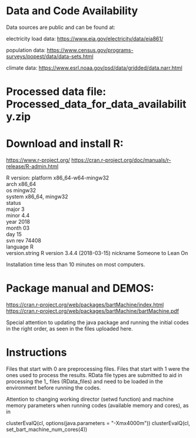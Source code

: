 # Data and Code Availability 

Data sources are public and can be found at:

electricity load data:
https://www.eia.gov/electricity/data/eia861/

population data:
https://www.census.gov/programs-surveys/popest/data/data-sets.html

climate data:
https://www.esrl.noaa.gov/psd/data/gridded/data.narr.html


# Processed data file: Processed_data_for_data_availability.zip    

# Download and install R:
https://www.r-project.org/
https://cran.r-project.org/doc/manuals/r-release/R-admin.html

R version:
platform       x86_64-w64-mingw32          
arch           x86_64                      
os             mingw32                     
system         x86_64, mingw32             
status                                     
major          3                           
minor          4.4                         
year           2018                        
month          03                          
day            15                          
svn rev        74408                       
language       R                           
version.string R version 3.4.4 (2018-03-15)
nickname       Someone to Lean On  

Installation time less than 10 minutes on most computers.


# Package manual and DEMOS:
https://cran.r-project.org/web/packages/bartMachine/index.html
https://cran.r-project.org/web/packages/bartMachine/bartMachine.pdf

Special attention to updating the java package and running the initial codes in the right order, as seen in the files uploaded here.


# Instructions 

Files that start with 0 are preprocessing files. Files that start with 1 were the ones used to process the results. RData file types are submitted to aid in processing the 1_ files (RData_files) and need to be loaded in the environment before running the codes.

Attention to changing working director (setwd function) and machine memory parameters when running codes (available memory and cores), as in

clusterEvalQ(cl, options(java.parameters = "-Xmx4000m"))
	clusterEvalQ(cl, set_bart_machine_num_cores(4))
  


